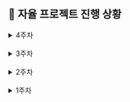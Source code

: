 ## 📆 자율 프로젝트 진행 상황

<details>
  <summary>4주차</summary>

### 🔖 11/10(일)

- [x] Notion 문서 작업
  - [x] Client 폴더 구조 및 통신 플로우 정리
  - [x] 모바일 개발 환경 설정 히스토리 작성
  - [x] 팀 설정 공유용 Config Secrets 작성 (카카오 API 키)
- [x] 스타벅스 과천점 모여서 팀플 ..
- [x] 메인 맵 전체 관리 (ING)
- [x] MapScreen, MapViewModel 대실패

### 🔖 11/09(토)

- [x] 간트 차트 및 지라 업데이트
- [x] 사용자 인증 화면 전체 background 적용
- [x] 카카오 개발자 콘솔
  - [x] 애플리케이션 등록 및 API 키 발급
  - [x] android 플랫폼 등록
- [x] 갤럭시 실물 기기 연동
- [x] settings.gradle 카카오 맵 SDK 저장소 추가
- [x] manifest에 API 키 meta data 추가
- [x] build.gradle 카카오 맵 SDK 설정
  - [x] manifest meta data에 API 삽입
  - [x] buildConfig에 API 키 추가
  - [x] Kakao Map SDK 의존성 추가
- [x] build.gradle - compose UI 테스트 의존성 버전 명시하여 오류 수정
- [x] MainApplication에서 카카오 SDK 초기화
- [x] MapScreen에서 카카오 맵 초기화
  - [x] AndroidView 사용하여 Compose UI 환경에서 MapView를 UI에 통합
  - [x] MapView 생명 주기 관리
  - [x] 서울 멀티캠퍼스 위치로 초기화, 줌 레벨 설정
- [x] gradle.properties
  - [x] 카카오 API 키 추가
  - [x] Git 추적에서 제거
  - [x] gitignore에 추가

### 🔖 11/08(금)

- [x] 간트 차트 및 지라 업데이트
- [x] 3시 컨설턴트 님 미팅
- [x] 서버 요청/응답 data class 맞춰서 전체 코드 수정
- [x] User 관련 구현체(Impl) 싱글턴 처리
- [x] UserRepositoryImpl 공통 메서드에 맞춰 Result로 전체 감싸서 결과 반환하도록 형식 통일
- [x] TokenRefresher 응답 형식 맞춤
- [x] ApiService 서버 통신 형식 통일
- [x] 회원가입 시 userData 형식 수정 및 서버 요청 객체 파일로 통합
- [x] 회원가입/로그인 분기 및 API 연동
- [x] 로컬 저장소에 토큰 저장/조회
- [x] 토큰 유무에 따라 시작 화면 설정
- [x] refreshToken 재발급 API 연동
- [x] 네비 Constants에 map 경로 추가

### 🔖 11/07(목)

- [x] 간트 차트 및 지라 업데이트
- [x] API 서버 요청/응답 데이터 클래스 작성
  - [x] AUthenticationResponse
  - [x] AUthenticationRequest
- [x] birth 형식 변경 (주민번호 형식 => 생년월일 형식)
- [x] DateUtils에 birth 형식 포맷팅 함수 작성(YYYY-MM-DD)
- [x] 본인 인증 API 결과 처리 (성공/실패)
- [x] 본인 인증 실패 시, 응답 gson 파싱해 응답 data class 매핑 후 오류 메세지 처리
- [x] ApiInterceptor 400 오류 응답 처리
  - [x] 오류 응답 gson 파싱해 에러 객체로
  - [x] 400 오류 코드 별 에러 메세지 세팅
- [x] TokenRefresher 토큰 갱신 로직 분리
  - [x] ApiInterceptor에 TokenRefresher 주입
  - [x] NetworkModule에 TokenRefresher 주입
- [x] ApiService에 서버 요청/응답 형식 RequestBody, Response<T>으로 통일
  - [x] RequestBody - 요청 본문을 JSON 형식으로 전송
  - [x] Response<T> - 서버 응답 코드와 본문 함께 처리하도록
- [x] NetworkModule DI 최적화
  - [x] OKHttpClient, Retrofit, ApiService로 나누어 작성
  - [x] @Named 어노테이션 활용해 메인용/토큰 갱신용 구분
  - [x] Gson, HttpLogging DI 별도 분리
- [x] Hilt 의존성 설정 (LocalModule, RepositoryModule) - 싱글턴, InstallIn 적용
- [x] 사용자 인증 전체 관리 class 정의 (AuthStep, AuthState, AuthEvent)
- [x] AuthenticationScreen 구현
- [x] AuthenticationViewModel 구현
- [x] 본인 정보 입력 UI
- [x] 입력 값 유효성 검사 ValidationUtils
- [x] 문자 전송 API 연동
- [x] 본인 인증 UI
- [x] 본인 인증 API 연동
- [x] 이용 약관 UI
- [x] UI/UX 개선
  - [x] 유효성 검사 실패 시, 버튼 비활성화
  - [x] autofocus
  - [x] enter 치면 다음 단계로
  - [x] 화면 터치 시 키보드 숨김
  - [x] 이전 입력 값 유지
  - [x] 뒤로 가기 상단 아이콘
  - [x] birth 입력 창 format 시, 커서 위치 자동 조정
  - [x] birth 숫자만, 8자리 초과 입력 방지
  - [x] phone 전화번호만
  - [x] code 숫자만, 인증 코드 재전송 버튼 추가
  - [x] 약관 모두 동의 해야 버튼 활성화
  - [x] 텍스트 클릭해도 약관 동의 체크 가능
- [x] 사용자 인증 레이아웃/코드 순서 통일
- [x] 데일리 KPT 회고

  - **Keep (잘해오고 있는 것들)**

            - 안드로이드에서의 API 통신이나 화면 전환 방식이 웹과 달라 하루종일 헤맨 부분들을 시간을 더 들여서 모두 정리하고 주석 및 커밋 세부 내역들에 기록했다. 해당 과정에서 뒤죽박죽 하나도 이해 안되던 것들이 조금 이해 되면서 코틀린의 MVVM 패턴은 어떤 흐름으로 구성해야 하는 지 살짝.. 아마.. 알게 됐다.
            - 일정 관리 문서화, 주석, 상세한 커밋 등 기록을 꾸준히 하니까 내가 오늘 뭘 했고, 왜 그렇게 했고, 그래서 어떤 걸 알게 됐는지, 앞으로 얼만큼 남았는 지가 보여서 좋다.
            - 시간이 부족하긴 하지만 .. 그래도 사용자가 겪을 수 있는 에러 사항들을 최대한 고려하기 위해 끊임 없이 테스트 하는 중이다.
            - 사용자 인증이라는 유사한 하나의 맥락 내의 작업들은 최대한 일관성 있게 작업하려고 한다.
            - 책임 분리, 코드 재사용성, 로직 간 응집도 등을 고려하며 파일 분리 및 위치를 계속적으로 고민하며 작업하고 있다.
            - 서버에서 보내주는 API 요청 결과를 상태 코드 및 responsebody 형식(400 오류의 경우)에 맞추어 ApiErrorHandler 및 ApiInterceptor에서 에러 메세지 또는 필요 로직을 일괄 세팅했다.

  - **Problem(문제되는 점들)**

            - 여러 파일 로직을 동시 작업하게 되다 보니, 하루 내로 정리가 되지 않아 KPT 회고가 다음 날로 미뤄진다..
            - 일정 관리를 위한 문서 작업, 기록, 등에 시간이 생각보다 너무 많이 든다.
            - 생각보다 사용자 인증 과정이 복잡하고 고려할 게 많아서 시간을 많이 뺐겼다. 로그인 주제에..
            - 세부 적인거 제끼자고 해놓고 유효성 검사/예외 처리 하느라 시간을 많이 보냈다. 최대한 무시하고 다음 작업부터 해야지.. 생각은 하지만 놓기가 쉽지 않다.
            - 그럼에도 여전히 예외 사항, 오류 발생 가능 상황들이 많다.
            - 라이트/다크 모드 등 시스템 테마 다 구축해놓고 일단 돌아가도록 테스트 하기 바빠서 제대로 적용도 못하고 있다. 수정하고 싶은데 일단 후순위로 미뤄두려고 한다..
            - 서버에서 받은 응답 상태 코드 관련해서 에러 처리 로직 분기 위치에 대해 고민 중이다. (이것도 일단 후순위.. 테스트 필요)

  - **Try(새롭게 시도해볼 것들)**

            - 시간 없어도 기록은 최대한 .. 절대적인 시간 투자
            - 금요일은 무조건 맵 시작
            - 사용자 인증 관련하여 남은 부분(토큰 관리 코드 테스트, 회원가입/로그인 분기 코드 테스트) 빠르게 마무리 할 것
            - 맵 시작 후 드론 연결 테스트 해야 하는 부분부터 작업하여 전체 테스트 가능하도록 하고, 이후 미뤄둔 후순위 작업들 잊지 말고 마무리 할 것

### 🔖 11/06(수)

- [x] 간트 차트 및 지라 업데이트
- [x] 4시 컨설턴트 님 미팅
- [x] 사용자 인증 전체 관리 (ING)
- [x] AuthenticationScreen, AuthenticationViewModel 대실패

### 🔖 11/05(화)

- [x] 4주차 Jira 스프린트 이슈 작성
- [x] 간트 차트 및 지라 업데이트
- [x] 프로젝트 의존성 및 빌드 설정 추가
- [x] 프로젝트 전체에 Hilt, KAPT 추가
- [x] 모바일 build.gradle 설정
- [x] Hilt(종속성 주입 라이브러리), KAPT(어노테이션 플러그인), ViewModel 의존성 추가
- [x] MobileMainApplication 생성
- [x] 모바일 Manifest 앱 권한 설정
  - [x] 인터넷, 블루투스, 알림 권한
  - [x] 네트워크 상태 확인 권한
  - [x] HTTP 통신, wearable API 설정
- [x] WearOS 연동 설정 추가
- [x] MobileMainActivity 수정
- [x] Hilt 적용, Jetpack Compose 전환
- [x] Navigation Compose 화면 전환
- [x] Auth 플로우 기본 구조 구현
- [x] 사용자 인증 데이터 모델 작성
  - [x] User, UserAuth, Guardian
  - [x] Tokens, VerificationResponse
- [x] UserRepository 인터페이스 및 구현체 작성
- [x] UserLocalDataSource 인터페이스 및 구현체 작성
- [x] 사용자 정보 및 토큰 암호화 (EncryptedSharedPreferences)
- [x] 동기/비동기 나누어 인증 토큰 관리
- [x] NetworkUtils 네트워크 연결 상태 확인 유틸 생성
- [x] repository에서 API 호출 전 네트워크 상태 확인용 공통 메서드로 처리
- [x] build.gradle 의존성 추가
  - [x] Android Security
  - [x] Gson (직렬화/역직렬화)
  - [x] Retrofit, OKHttp
  - [x] Compose SystemUIController
- [x] 상태 바 시스템 UI 스타일링 (다크 모드)
- [x] Constants 파일에 네비게이션 경로 상수화
- [x] ApiConstants (서버 통신 관련 url, 타임아웃 설정 등)
- [x] NetworkModule에 DI 설정 (Retrofit, OKHttpClient, ApiService)
- [x] ApiService 메서드 작성 (사용자 인증 및 설정, 토큰 갱신 등)
- [x] ApiInterceptor
  - [x] 기본 헤더 추가
  - [x] 선택적 토큰 추가
  - [x] 토큰 갱신, 재시도
- [x] ApiErrorHandler 에러 처리
- [x] 데일리 KPT 회고

  - **Keep (잘해오고 있는 것들)**

                - BOM을 활용하여 Compose 버전들을 통합 관리함으로써 프로젝트 버전 호환성을 높였다.
                - 상태 바 시스템 UI 설정을 추가하여 다크 모드에 최적화된 스타일을 적용함으로써 시각적 일관성과 통일성을 높였다.
                - navController를 활용해 인증 완료 후 뒤로 가기 버튼을 눌러도 다시 돌아갈 수 없도록 백스택에서 제거하여, 불필요한 화면 이동을 방지하고 사용자 경험을 향상시켰다.
                - 각 데이터 모델(User, UserAuth, Guardian)을 역할에 맞게 분리하고, 필요한 메서드를 관련된 데이터 클래스 내부에 작성함으로써 코드의 응집도를 높였다.
                - API 관련 상수(ApiConstants)와 앱 전역 상수(Constants)를 구분하여 정보를 체계적으로 관리하고 응집도를 높였다.
                - NetworkUtils 파일을 생성해 Repository에서 API 요청 전 네트워크 연결 상태를 공통 메서드로 확인함으로써 네트워크 연결이 없을 경우 불필요한 API 호출을 방지하고 앱의 안정성을 강화했다.
                - EncryptedSharedPreferences를 사용해 민감한 개인 정보를 AES256 암호화 방식으로 안전하게 저장하여 보안을 강화했다.
                - ApiService, ApiConstants, ApiInterceptor, ApiErrorHandler, NetworkModule, NetworkUtils를 역할별로 분리해 서버와의 통신 및 에러 처리를 체계적으로 관리했다.
                - NetworkModule에서 Hilt 모듈을 통해 Retrofit과 OkHttpClient 설정을 분리하고, 의존성 주입을 활용하여 각 클래스가 직접 의존성을 관리하지 않도록 함으로써 결합도를 낮추고 객체 관리를 효율적으로 수행했다. 이를 통해 네트워크 요청을 효율적으로 관리하고 코드의 재사용성과 유지보수성을 높였다.
                - NetworkModule에서 만든 Retrofit 인터페이스를 사용해 ApiService에서 HTTP 통신을 명확하게 정의하고, 이를 통해 API 요청이 일관된 형식을 유지하게 하여 코드의 가독성을 향상시켰다.
                - OkHttpClient에 HttpLoggingInterceptor를 추가해 디버깅을 용이하게 하고, ApiInterceptor를 통해 모든 API 요청에 기본 헤더를 설정하여 코드의 일관성과 안정성을 강화했다.
                - ApiInterceptor를 사용해 토큰이 필요한 경우에만 액세스 토큰을 Authorization 헤더에 추가하며, 401 응답 시 토큰 갱신 및 요청 재시도를 구현해 인증 처리의 안정성을 높였다.
                - SharedPreferences에서 동기와 비동기 방식을 나누어 관리하여, 동기 방식의 호출만 지원하는 OkHttpClient 기반의 ApiInterceptor에서도 API 요청 시 필요한 토큰을 즉시 가져와 활용할 수 있도록 했다.

  - **Problem(문제되는 점들)**

            - 사용자 인증 부분이 하나씩 처리하면 될 줄 알았는데, 줄줄이 사탕으로 엮여 있어 파일 하나를 작업하려면 타고 타고 들어가서 죄다 연결되어 있다 보니 너무 헷갈린다. UI 제외하고는 전체 부분이 동시 작업 중이다. (마이페이지 설정 포함)
            - 생각보다 UI 고민할 시간이 없을 것 같다.
            - Kotlin의 모듈화된 아키텍처(데이터 모델, 레포지토리, 데이터 소스 등)를 이해하고 적응하는 데 어려움을 겪고 있다. 각 레이어 간의 상호작용 및 의존성 관리가 복잡하다.
            - API 관련 상수, 인터페이스, 구현체 등 다양한 구조를 나누어 관리하다 보니, 전체적인 흐름을 파악하는 데 시간이 소요되고, 새로운 기능을 추가할 때 더 많은 고려가 필요하다.
            - 슬슬 드론과 연결해야 할 때가 다가올 것 같은데 사용자 인증 과정에 머물러 있다.

  - **Try(새롭게 시도해볼 것들)**

            - 빠르게 사용자 인증 로직 마무리하고 UI 구현할 것
            - 드론 배정 요청 및 매칭 테스트 할 수 있도록 이번 주에 꼭 맵 부분 작업 시작할 것
            - 일정 관리가 중요해 질 것 같다. 시간을 더 많이 투자할 것
            - 세부 내용은 최대한 제거하고 핵심 위주로 작업할 것
            - 각 레이어와 모듈의 역할을 명확히 이해하기 위해 주석을 추가할 것
            - 복잡한 구조로 인해 디버깅이 어려워지는 것을 방지하기 위해, 주요 로직에 디버깅 로그를 추가하여 실행 흐름과 데이터 상태를 추적할 수 있도록 할 것

### 🔖 11/04(월)

- [x] 간트 차트 업데이트 및 일정 수정
- [x] 안드로이드 UI 툴킷 Jetpack Compose 의존성 설정
- [x] Navigation Compose 추가
- [x] MobileMainActivity에서 NavController 이용해 네비게이션 관리
- [x] Color, Typography, Shape 파일 작업
- [x] Theme에서 다크/라이트 모드 테마 생성
- [x] 레이아웃 생성 및 다크 모드 관리
- [x] 공통 Button 컴포넌트 작업 (타입 5가지)
- [x] 랜딩 페이지 UI
- [x] 본인 인증 Intro 페이지 UI
- [x] 데일리 KPT 회고

  - **Keep (잘해오고 있는 것들)**

            - 안드로이드 최신 UI 툴킷인 Jetpack Compose를 사용하여 간결하고 직관적으로 UI 구현 중이다.
            - UI, 로직, 네비게이션을 분리하여 각각의 책임을 명확하게 함으로써 코드의 가독성과 유지보수성을 높였다.
            - 색상(Color), 폰트(Typography), 박스 모양(Shape)을 각각의 파일로 구분해 설정하고, Theme 폴더에서 각각의 속성들을 합쳐 라이트/다크 테마를 생성했다.
            - 가독성을 고려하며 색상/배치/폰트 크기 등을 수정 중이다.
            - 공통 버튼 컴포넌트를 타입 별로 분류하고, 각각 라이트/다크 모드에 맞춰 재사용 용이 하도록 작업 중이다.

  - **Problem(문제되는 점들)**

            - 월요일인데 Jira 스프린트를 작성하지 않았다.
            - 안드로이드 UI 작업이 처음이다 보니 새로운 패턴에 익숙해지는 데 시간이 필요하다.
            - 한 번 스타일을 바꿀 때마다 변경 사항을 확인하려면 재시작하고 한참 기다려야 해서 작업이 더뎌진다.
            - 라이트/다크 모드 적용이 생각보다 까다롭다. 스타일을 맞춰 진행해야 하다 보니 제약 사항이 많다.
            - UI가 마음에 들지 않는데, 어떻게 해야 할 지 고민이다.

  - **Try(새롭게 시도해볼 것들)**

            - 내일 아침에 Jira 스프린트 등록부터 해야 겠다.
            - 개발 효율을 높이기 위해 Jetpack Compose에 미리 보기 기능, 실시간 수정 기능 등이 있다고 해서 찾아보려고 한다.
            - 우선 라이트/다크 모드 기준으로 간단한 UI 및 API/Websocket 작업부터 완료 한 뒤, 디자인 수정을 생각해 봐야 할 것 같다.
            - 시간을 좀 더 많이 투자해야 겠다.

</details>

<br/>

<details>
  <summary>3주차</summary>

### 🔖 11/01(금)

- [x] 간트 차트 업데이트 및 일정 수정
- [x] API 연동 규격서 검토 및 수정
  - [x] 유저
  - [x] 마이 페이지
  - [x] 경로
  - [x] 드론
- [x] 전체 프로젝트 파일 생성 및 주석 작성 (100% 완료)
  - [x] 주석: 역할 / 전반 로직 / 데이터 / 연동사항 등

### 🔖 10/31(목)

- [x] 갤럭시 가상기기(Phone Pixel 5) 생성
- [x] 모바일 디렉토리 구조 생성
  - [x] 안드로이드 아키텍처 기반 구조
  - [x] data / services / ui / utils
  - [x] data: model / repository / source
  - [x] source: local/ remote
  - [x] services: base / connection / sensor / location / alert
  - [x] ui: components / theme / landing / authentication / map / qr / mypage
- [x] 전체 프로젝트 파일 생성 및 주석 작성 (80% 완료)
  - [x] 주석: 역할 / 전반 로직 / 데이터 / 연동사항 등
- [x] 피그마 공통 컴포넌트 추출
- [x] 공통 컴포넌트 생성 및 타입별 구성
- [x] 데일리 KPT 회고

  - **Keep (잘해오고 있는 것들)**

        - 아침 데일리 스크럼으로 오늘 각자의 목표를 공유한 후, 소현님의 진두지휘 하에:heart_decoration: 랩업 스크럼으로 오늘의 진척도를 공유하는 시간을 가졌다.
        - 아침 시간에 한나님이 올려주신 watch 부분 커밋들을 대략적으로 훑어보며 흐름을 파악했다.
        - 간트 차트에서 남은 개발 일정 및 기간을 확인 하며 일정 관리를 하고 있다. 변경사항은 업데이트 했다.
        - API 연동 규격서를 기준으로 백엔드와 불필요 or 수정 필요 or 추가적으로 필요한 데이터 등을 빠르게 논의 후 반영했다.
        - 범용적으로 사용되는 갤럭시 해상도를 확인(s22, s23, s24 등 해당) 후 가상 기기를 생성했다.
        - watch 디렉토리 구조에 최대한 맞춰서 mobile 과의 연동/협업 시 수월할 수 있도록 디렉토리를 구성했다.
        - 피그마 구조 및 API 연동 규격서 데이터를 확인하면서 모바일 개발에 필요한 전체 파일을 안드로이드 아키텍처 권장 방식에 기반하여 구조화한 뒤 생성했다. 전체 흐름을 한 번에 크게 잡고 나니 조금은 방향이 보이는 것도 같다.
        - 추후 협업 시 용이하도록 모든 파일에 해당 파일이 담당하는 역할/전반적인 로직/param/property 등의 필요 데이터 및 연동 사항들을 주석으로 작성 중이다. (80% 완료)
        - 전체 피그마를 확인하면서 공통적으로 반복되는 컴포넌트들을 추출해내고, 공통 컴포넌트 내에서도 타입별로 활용할 수 있도록 구성했다.

  - **Problem(문제되는 점들)**

        - API 연동 규격서에 빠진 부분들이 있다.
        - 페이지 단위는 별로 없는 만큼 맵 내에 집중된 여러 로직들의 상태 관리가 주요 관건이 될 것 같다.
        - 공통 컴포넌트를 잘 활용하면 득, 잘못하면 독이 될 듯
        - Database와 DataResource의 차이에 대해 고민하느라 시간을 많이 보냈는데 아직도 잘 모르겠다. 데이터 연결 해봐야 알 듯
        - UI 구리다. 맵 UI는 대체 어떻게 해야 잘 뽑을 수 있는 것..?
        - 웹 소켓 초기 세팅은 해 본 적 없어서 살짝 걱정..
        - 워치와 서버(메인/앱)의 중간 다리로써 여기 저기 데이터 통신을 해야 하는데 이걸 잘 구분해서 관리해야 할 것 같다.

  - **Try(새롭게 시도해볼 것들)**

        - 파일 주석 작성 마무리
        - 폰트, 색상 부터 전체적인 UI 다시 고민할 것
        - 비교적 변동이 없는 데이터(ex. LocationRepository에서는 출발지/목적지 정보만 관리), 실시간 데이터(ex. 백그라운드 LocationService에서는 실시간 GPS 위치 추적 관리)를 잘 구분해서 작업할 것
        - 데이터 실시간 연동 및 상태 유지/업데이트가 잘 되는 지 확인하면서 작업할 것
        - 워치/메인 서버/앱 서버와 각각 주고 받는 데이터들에 대해 관심사를 잘 분리해 두고 작업할 것
        - API 연동 규격서 빠진 API들 작성
        - sketchfab 환불 잊지 말자..

### 🔖 10/30(수)

- [x] 간트 차트 템플릿 생성 및 일정 작성
- [x] 백엔드 아키텍처 공유
- [x] 안드로이드 스튜디오 학습

### 🔖 10/29(화)

- [x] 3주차 Jira 스프린트 작성
- [x] 10시 반 코치 님 미팅
- [x] 요구사항 명세서 수정
- [x] 피그마 와이어프레임 구체화
- [x] API 연동 규격서 작성
- [x] 브랜치 전략, 브랜치 네이밍 컨벤션 및 커밋 컨벤션 설정
- [x] 데일리 KPT 회고

  - **Keep (잘해오고 있는 것들)**

        - 필요한 교보재(DJI MINI 3)를 꼭 받아내겠다는 의지를 갖고 끝까지 강력 어필 예정이다.
        - API 연동 규격서를 바탕으로 메인 플로우(경로 설정 및 드론 매칭)를 논의 및 수정해 나가며 백/프 간 같은 흐름을 인지하고 있음을 공유했다.
        - 요구사항 명세서 내 '위험 감지' 부분을 기기 별(모바일/워치/드론)로 역할을 구분하여 재작성했다.
        - 팀원 간 전체 플로우를 시각적으로 이해하기 수월하게 피그마 와이어 프레임을 상황 별로 구분하여 재작업 완료했다.
        - 일관성 있는 프로젝트 관리를 위해 branch 전략, branch 네이밍 컨벤션, commit 컨벤션을 설정했다.

  - **Problem(문제되는 점들)**

        - 모든 팀원이 새로운 도전에 직면해 있다 보니, 예측/판단 하기 어렵고 헤매는 부분이 많다.
        - API 연동 규격서에 작성되지 않은 API 들이 일부 있다.
        - 지라가 본 목적대로 사용되지 못하고 '선 작업, 후 작성' 되고 있다.
        - 프로젝트 아키텍처가 복잡해 고민 중이다 보니, 흐름이나 기능 분배가 완료 되지 않아 간트 차트가 작성되지 않은 상태다.

  - **Try(새롭게 시도해볼 것들)**

        - 꾸준히 소통하고 모르는 건 공유하며 함께 해결해 나갈 것
        - 코틀린 학습과 병행하며 모바일 부분 프로젝트 기반 구축할 것
        - 지라는 무조건 월요일에 작성하자
        - 프로젝트 아키텍처를 1차적으로라도 확정 후, 기능 단위로 구분하여 간트 차트 작성할 것
        - 팀원들은 무좍건 잘 해낼 테니, 내 몫 만큼은 꼭 잘 해내자..

### 🔖 10/28(월)

- [x] 드론 가능 지역, 시간, 신청 방법, 필요 자격 등 서칭
- [x] 프로젝트 주제 확정 (안심 귀가 드론)
- [x] 프로젝트 계획서 작성 및 교보재 신청
- [x] 프로젝트 세부 기획 논의
- [x] 요구사항 명세서 작성
- [x] 피그마 대략적인 와이어프레임 작업
- [x] 데일리 KPT 회고

  - **Keep (잘해오고 있는 것들)**

        - 주말 간 프로젝트 주제 관련 회의를 진행했고, 각자 조사할 부분을 분담한 뒤 월요일 아침 빠르게 취합하여 프로젝트 진행 가능 여부를 판단 및 주제를 확정했다.
        - 확정된 주제(안심 귀가 드론)에 맞춰 새로운 프로젝트 계획서 작성 및 교보재 신청을 완료했다.
        - 팀원들이 다 함께 세부 기획을 논의한 뒤 역할을 나누어 프로젝트 아키텍처, 요구사항 명세서, 기능 명세서, 와이어 프레임 등 문서 작업을 빠르게 진행했다.
        - 안 될 것 같으면서도 뭔가 되는 것도 같은 신묘한 우리 팀..

  - **Problem(문제되는 점들)**

        - 프로젝트 일정 관리가 잘 안 되고 있다.
        - 새롭게 도전하는 부분(드론, 코틀린, 워치 등, ..)들이 많아 구현 가능성, 소요 기간 등 예측이 잘 안 되는 부분들이 있다.
        - 이러이러한 경우에~ 하는 가정 사항이 많다.
        - sketchfab 환불 문제

  - **Try(새롭게 시도해볼 것들)**

        - 지라, 간트 차트 등 잘 작성하면서 일정 관리를 해 나갈 것
        - 역할 배분을 잘 해야 할 것 (드론 / 앱 서버 / 중앙 서버 / AI 서버 / 모바일 / 갤럭시 워치)
        - 구현 가능 여부를 지속적으로 테스트 하면서 진행해야 할 것
        - 기술적으로 혹은 다른 방안으로 가정을 대체 할 수 있을 지 계속 고민할 것
        - sketchfab 돈 줄 때까지 물고 늘어지기

</details>

<br/>

<details>
  <summary>2주차</summary>

### 🔖 10/27(일)

- [x] 드론 주제 회의 - 안심 귀가 (3-6시)
- [x] 2주차 Jira 스프린트 작성

### 🔖 10/25(금)

- [x] PPT 수정 (애니메이션 + 아이폰 제거)
- [x] 자율 프로젝트 중간 발표
- [x] 3시 반 컨설턴트 님 미팅
- [x] 아이디어 회의 - 마인드 맵 작성
- [x] 10시까지 추가 근무.. 드론 주제 회의

### 🔖 10/24(목)

- [x] 요구사항 명세서 기반으로 논의 및 세부 기획 (실내 지도)
- [x] 3시 반 컨설턴트 님 미팅
- [x] 교보재 수령 (claude, sketchfab, leonardo AI)
- [x] 서비스 소개용 어플 mock-up 제작
- [x] 중간 발표용 PPT 제작 (완료)
- [x] 데일리 KPT 회고

  - **Keep (잘해오고 있는 것들)**

        - 컨님 피드백을 받고, 2주가 지난 시점임에도 팀원들과 새로운 주제를 생각해보기로 했다. 주제 선정에 지쳤음에도 다시 시작해보려는 팀원들의 열정과 도전 정신..
        - 기존 실내 지도 기획은 무산되었지만, 내일 중간 발표를 위해 팀원 모두 10시까지 남아 다함께 기존 기획을 마무리했다.
        - (실내 지도 기획) 팀원 다함께 요구 사항 명세서를 두고, 유저 시나리오를 그려보면서 변경된 세부 기획에 대해 논의 및 공유했다.

  - **Problem(문제되는 점들)**

        - 다시 시작된 기획 ㅎ
        - 월요일 전까지 주제를 확정해서 2차 교보재만큼은 주제에 걸맞게 제대로 신청해야 한다.
        - 드론.. 기술적 난관이 예상된다.
        - sketchfab 구독 결제 과정에서 실수가 생겼는데, 팀원들이 모두 함께 해결해야 한다

  - **Try(새롭게 시도해볼 것들)**

        - 주말 내로 주제 확정할 것
        - 교보재 선정 완료 할 것
        - sketchfab 결제 문제 해결
        - 드론 어떻게 해야 할 지.. 최대한 라이브러리를 활용하는 쪽으로 서칭해 볼 것

### 🔖 10/23(수)

- [x] 자율 프로젝트 주제 확정 (실내 지도)
- [x] 중간 발표용 PPT 제작
- [x] 데일리 KPT 회고

  - **Keep (잘해오고 있는 것들)**

        - 실내 지도로 주제를 확정했다.
        - 팀원들 모두가 스스로 무엇을 해야 할 지 파악하여 자연스럽게 분업이 잘 되었다. (기술 구현 방법 / 경쟁 서비스 실태 조사 / 주차 구역 데이터 API 테스트 시도 / PPT 제작 등)
        - 경쟁사(네이버, 카카오, 그로우맵스) 분석을 통해 기존 서비스들의 문제점을 도출해냄으로써 우리 서비스의 필요성과 목표를 명확히 찾을 수 있었다.
        - 다함께 플립을 두고 노션에 정리해가며 프로젝트의 첫 시작점부터 어떻게 풀어가야 할 지 논의하니까 조금 더 무엇을 해야 할 지의 방향성과 어떤 점이 생각보다 문제가 되는 지, 어떤 추가 고민 지점이 있고, 무슨 기능을 추가하게 될 여지가 있는 지 등 파악이 잘 되었다.
        - 필요한 데이터의 확보 가능성 위주로 주제를 확장(내가 주차한 구역 자동 기록 및 길 찾기 연동) 해보려는 시도를 했다. => 사업자 등록 필수 여부로 ㅃㅇ
        - 기술 스택 선정 과정에서 해보고 싶은 기술이 아닌, 우리 프로젝트에의 적합성을 기준으로 고려했다.

  - **Problem(문제되는 점들)**

        - 생각보다 과정 하나 하나 기술이 많이 들어가서, 고민 해야 할 부분이 많은 것 같다.
        - 네이버, 카카오에서도 제대로 못하고 있는 걸 보면 정말 쉽지는 않은 주제인 것 같다.

  - **Try(새롭게 시도해볼 것들)**

        - 앞으로도 지금 처럼만 다같이 함께 고민하고 활발하게 논의하는 과정이 잘 이루어지면 좋을 것 같다.
        - 모든 문제가 기술적 부분이니.. 수많은 고민과 논의가 필요하다..! 해결해내면 ..? 대박 네이버 카카오 뿌시는 거밍
        - 일정 관리가 잘 이루어져야 할 것 같다.

### 🔖 10/22(화)

- [x] 자율 프로젝트 주제 서칭 및 토의
- [x] 4시 컨설턴트 님 미팅 (주제 피드백)
- [x] 데일리 KPT 회고

  - **Keep (잘해오고 있는 것들)**

        - 주제를 찾을 때 어떤 사람들에게 어떠한 니즈가 있고, 어떻게 하면 그것을 충족시켜 줄 수 있을 지, 혹은 문제를 해결해줄 수 있을지를 계속 고민했다.
        - 서비스로써 하나라도 명확하게 가치 있을 만한 프로젝트가 무엇일 지를 고민했다.
        - 팀원들과 아이디어 회의를 할 때, 시간을 정해두고 주기적으로 상황을 공유해 가며 진행했다.

  - **Problem(문제되는 점들)**

        - 일단 없는 주제가 없고.. 해결해주고자 하는 확실한 목표 + 차별점 + 가치 있으면서도 + 실현 가능한 주제 찾기가 너무 어렵다.
        - 명확하게 이거다! 하고 꽂히는 주제가 없다.
        - 시간에 쫓겨 아무 주제나 선정하고 싶지는 않은데 이제는 결정해야만 한다..

  - **Try(새롭게 시도해볼 것들)**

        - 모르겠습니다 .. 기획.. 그거 대체 어떻게 하는 거조..
        - 기술 구현 가능성 위주로 찾아봐야 할 것 같다..

### 🔖 10/21(월)

- [x] 자율 프로젝트 주제 서칭 및 토의
- [x] 4시 컨설턴트 님 미팅 (주제 피드백)

</details>

<br/>

<details>
  <summary>1주차</summary>

### 🔖 10/18(금)

- [x] 필드 트립
  - [x] 코엑스 그린 비즈니스 워크 2024
  - [x] 삼성 갤럭시 플래그십 스토어
- [x] 자율 프로젝트 주제 서칭 및 토의

### 🔖 10/17(목)

- [x] 자율 프로젝트 주제 서칭 및 토의
- [x] 2시 컨설턴트 님 미팅 (주제 피드백)
- [x] 데일리 KPT 회고

  - **Keep (잘해오고 있는 것들)**

        - 주제 선정에 있어 '서비스'를 생각하며 팀원들과 논의중이다.
        - 현재까지는 문서화가 잘 이루어지고 있다.
        - 컨님의 조언을 받은 후 간트 차트 템플릿을 작성했다. 추후 주제가 정해지면 일정 관리를 위해 대략적으로라도 전체 일정을 리스트 업 해 볼 계획이다.

  - **Problem(문제되는 점들)**

        - 프로젝트 주제를 잡기가 어렵다.
        - 주제가 확정되지 않은 상태로 교보재부터 신청하다 보니, 새롭게 논의 중인 주제와 관련해 필요한 교보재가 달라져야 할 것 같아 걱정이다.
        - 그마저도 확정 주제가 아니다.

  - **Try(새롭게 시도해볼 것들)**

        - 주제 선정 무조건 1순위
        - 서비스로서의 가치, 교보재 활용, 로직 및 화면 구현의 적절한 배분을 고려하며 주제를 고민 및 구체화 해봐야겠다.

### 🔖 10/16(수)

- [x] 자율 프로젝트 주제 서칭 및 토의
- [x] 자율 프로젝트 계획서 및 교보재 신청
- [x] 데일리 KPT 회고

  - **Keep (잘해오고 있는 것들)**

        - 팀원들과 빠르게 의논하고 의사결정하여 일단 계획서를 제출했다.
        - 팀원들이 새로운 기술을 도입하는 것에 대해 도전적이다.

  - **Problem(문제되는 점들)**

        - 시간 제약이 있다 보니 주제에 관해 충분한 고려가 부족했다.
        - 교보재도 시간이 촉박하다 보니 다양한 툴들을 비교해보지 못하고 선정했다.

  - **Try(새롭게 시도해볼 것들)**

        - 자료조사는 미리미리..
        - VR, 갤럭시 링, 3D 에셋이 메인 교보재로 선정된 만큼 잘 활용할 수 있는 주제, 프로젝트 방향성을 잘 생각해 봐야겠다.

</details>
